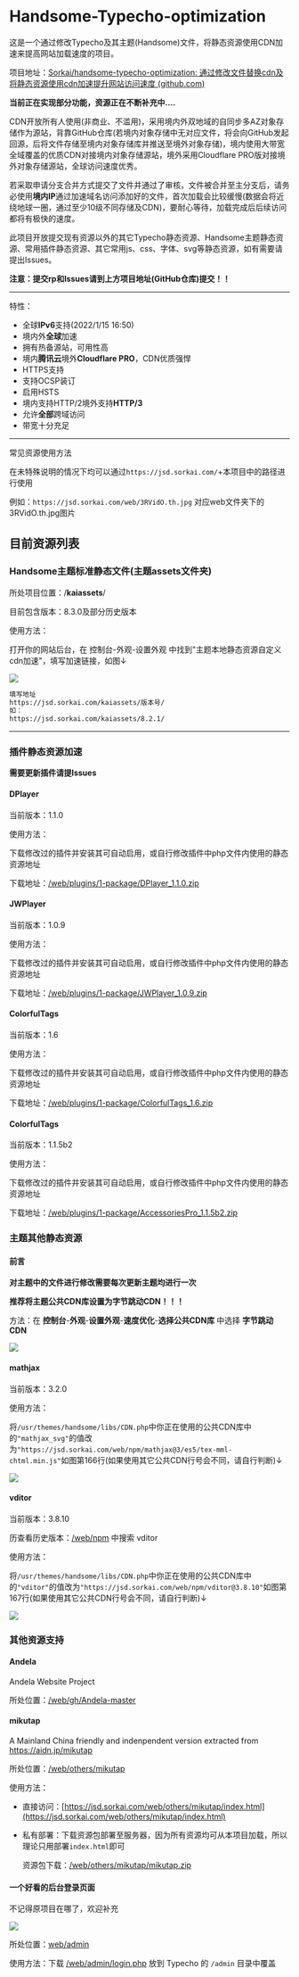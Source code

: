 # Handsome-Typecho-optimization

这是一个通过修改Typecho及其主题(Handsome)文件，将静态资源使用CDN加速来提高网站加载速度的项目。

项目地址：[Sorkai/handsome-typecho-optimization: 通过修改文件替换cdn及将静态资源使用cdn加速提升网站访问速度 (github.com)](https://github.com/Sorkai/handsome-typecho-optimization)

**当前正在实现部分功能，资源正在不断补充中....**

CDN开放所有人使用(非商业、不滥用)，采用境内外双地域的自同步多AZ对象存储作为源站，背靠GitHub仓库(若境内对象存储中无对应文件，将会向GitHub发起回源，后将文件存储至境内对象存储库并推送至境外对象存储)，境内使用大带宽全域覆盖的优质CDN对接境内对象存储源站，境外采用Cloudflare PRO版对接境外对象存储源站，全球访问速度优秀。

若采取申请分支合并方式提交了文件并通过了审核，文件被合并至主分支后，请务必使用**境内IP**通过加速域名访问添加好的文件，首次加载会比较缓慢(数据会将近绕地球一圈，通过至少10级不同存储及CDN)，要耐心等待，加载完成后后续访问都将有极快的速度。

此项目开放提交现有资源以外的其它Typecho静态资源、Handsome主题静态资源、常用插件静态资源、其它常用js、css、字体、svg等静态资源，如有需要请提出Issues。

**注意：提交rp和Issues请到上方项目地址(GitHub仓库)提交！！**

***

特性：

* 全球**IPv6**支持(2022/1/15 16:50)
* 境内外**全球**加速
* 拥有热备源站，可用性高
* 境内**腾讯云**境外**Cloudflare PRO**，CDN优质强悍
* HTTPS支持
* 支持OCSP装订
* 启用HSTS
* 境内支持HTTP/2境外支持**HTTP/3**
* 允许**全部**跨域访问
* 带宽十分充足

***

常见资源使用方法

在未特殊说明的情况下均可以通过`https://jsd.sorkai.com/`+本项目中的路径进行使用

例如：`https://jsd.sorkai.com/web/3RVidO.th.jpg` 对应web文件夹下的3RVidO.th.jpg图片

## 目前资源列表

### Handsome主题标准静态文件(主题assets文件夹)

所处项目位置：/**kaiassets**/

目前包含版本：8.3.0及部分历史版本

使用方法：

打开你的网站后台，在 控制台-外观-设置外观 中找到"主题本地静态资源自定义cdn加速"，填写加速链接，如图↓

![](https://img.kai233.top/picgo/202201150513195.png)

```html
填写地址
https://jsd.sorkai.com/kaiassets/版本号/
如：
https://jsd.sorkai.com/kaiassets/8.2.1/
```

***

### 插件静态资源加速

**需要更新插件请提Issues**

#### DPlayer

当前版本：1.1.0

使用方法：

下载修改过的插件并安装其可自动启用，或自行修改插件中php文件内使用的静态资源地址

下载地址：[/web/plugins/1-package/DPlayer_1.1.0.zip](/web/plugins/1-package/DPlayer_1.1.0.zip)

#### JWPlayer

当前版本：1.0.9

使用方法：

下载修改过的插件并安装其可自动启用，或自行修改插件中php文件内使用的静态资源地址

下载地址：[/web/plugins/1-package/JWPlayer_1.0.9.zip](/web/plugins/1-package/JWPlayer_1.0.9.zip)

#### ColorfulTags

当前版本：1.6

使用方法：

下载修改过的插件并安装其可自动启用，或自行修改插件中php文件内使用的静态资源地址

下载地址：[/web/plugins/1-package/ColorfulTags_1.6.zip](/web/plugins/1-package/ColorfulTags_1.6.zip)

#### ColorfulTags

当前版本：1.1.5b2

使用方法：

下载修改过的插件并安装其可自动启用，或自行修改插件中php文件内使用的静态资源地址

下载地址：[/web/plugins/1-package/AccessoriesPro_1.1.5b2.zip](/web/plugins/1-package/AccessoriesPro_1.1.5b2.zip)

### 主题其他静态资源

#### 前言

**对主题中的文件进行修改需要每次更新主题均进行一次**

**推荐将主题公共CDN库设置为字节跳动CDN！！！**

方法：在 **控制台**-**外观**-**设置外观**-**速度优化**-**选择公共CDN库** 中选择 **字节跳动CDN**

![](https://img.kai233.top/picgo/202201151752328.png)

#### mathjax

当前版本：3.2.0

使用方法：

将`/usr/themes/handsome/libs/CDN.php`中你正在使用的公共CDN库中的`"mathjax_svg"`的值改为`"https://jsd.sorkai.com/web/npm/mathjax@3/es5/tex-mml-chtml.min.js"`如图第166行(如果使用其它公共CDN行号会不同，请自行判断)↓

![](https://img.kai233.top/picgo/202201151748133.png)

#### vditor

当前版本：3.8.10

历查看历史版本：[/web/npm](/web/npm)  中搜索 vditor

使用方法：

将`/usr/themes/handsome/libs/CDN.php`中你正在使用的公共CDN库中的`"vditor"`的值改为`"https://jsd.sorkai.com/web/npm/vditor@3.8.10"`如图第167行(如果使用其它公共CDN行号会不同，请自行判断)↓

![](https://img.kai233.top/picgo/202201151800526.png)

### 其他资源支持

#### Andela

Andela Website Project

所处位置：[/web/gh/Andela-master](/web/gh/Andela-master)

#### mikutap

A Mainland China friendly and indenpendent version extracted from https://aidn.jp/mikutap

所处位置：[/web/others/mikutap](/web/others/mikutap)

使用方法：

* 直接访问：[https://jsd.sorkai.com/web/others/mikutap/index.html](https://jsd.sorkai.com/web/others/mikutap/index.html)

* 私有部署：下载资源包部署至服务器，因为所有资源均可从本项目加载，所以理论只用部署`index.html`即可

  资源包下载：[/web/others/mikutap/mikutap.zip](/web/others/mikutap/mikutap.zip)

#### 一个好看的后台登录页面

不记得原项目在哪了，欢迎补充

![](https://img.kai233.top/picgo/202201151948366.png)

所处位置：[web/admin](web/admin)

使用方法：下载 [/web/admin/login.php](/web/admin/login.php) 放到 Typecho 的 `/admin` 目录中覆盖
